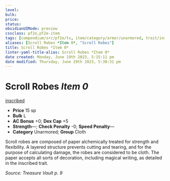 ```yaml
---
level:
bulk:
price:
status:
obsidianUIMode: preview
cssclass: pf2e,pf2e-item
tags: [compendium/src/pf2e/tv, item/category/armor/unarmored, trait/inscribed]
aliases: [Scroll Robes *Item 0*, "Scroll Robes"]
title: Scroll Robes *Item 0*
linter-yaml-title-alias: Scroll Robes *Item 0*
date created: Monday, June 19th 2023, 5:15:11 pm
date modified: Thursday, June 29th 2023, 5:30:31 pm
---
```


# Scroll Robes *Item 0*

[inscribed](rules/traits/inscribed-tv.md)  

- **Price** 15 sp
- **Bulk** L
- **AC Bonus** +0; **Dex Cap** +5
- **Strength**—; **Check Penalty** -0; **Speed Penalty**—
- **Category** Unarmored; **Group** Cloth

Scroll robes are composed of paper alchemically treated for strength and flexibility. A layered structure prevents cutting and tearing, and for the purpose of calculating damage, the robes are considered to be cloth. The paper accepts all sorts of decoration, including magical writing, as detailed in the inscribed trait.

*Source: Treasure Vault p. 9*
